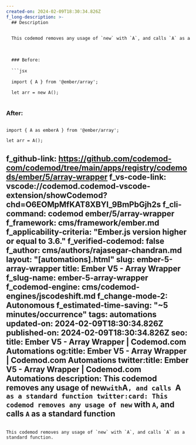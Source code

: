 ```yaml
---
created-on: 2024-02-09T18:30:34.826Z
f_long-description: >-
  ## Description
  

  This codemod removes any usage of `new` with `A`, and calls `A` as a standard function.
  

  
  ### Before:
  
  ```jsx
  
  import { A } from '@ember/array';
  
  let arr = new A();
  
  ```
  
  ### After:
  
  ```tsx
  
  import { A as emberA } from '@ember/array';
  
  let arr = A();
  
  ```
f_github-link: https://github.com/codemod-com/codemod/tree/main/apps/registry/codemods/ember/5/array-wrapper
f_vs-code-link: vscode://codemod.codemod-vscode-extension/showCodemod?chd=O6EOMpMfKAT8XBYI_9BmPbGjh2s
f_cli-command: codemod ember/5/array-wrapper
f_framework: cms/framework/ember.md
f_applicability-criteria: "Ember.js version higher or equal to 3.6."
f_verified-codemod: false
f_author: cms/authors/rajasegar-chandran.md
layout: "[automations].html"
slug: ember-5-array-wrapper
title: Ember V5 - Array Wrapper
f_slug-name: ember-5-array-wrapper
f_codemod-engine: cms/codemod-engines/jscodeshift.md
f_change-mode-2: Autonomous
f_estimated-time-saving: "~5 minutes/occurrence"
tags: automations
updated-on: 2024-02-09T18:30:34.826Z
published-on: 2024-02-09T18:30:34.826Z
seo:
  title: Ember V5 - Array Wrapper | Codemod.com Automations
  og:title: Ember V5 - Array Wrapper | Codemod.com Automations
  twitter:title: Ember V5 - Array Wrapper | Codemod.com Automations
  description: This codemod removes any usage of new` with `A`, and calls `A` as a standard function
  twitter:card: This codemod removes any usage of new` with `A`, and calls `A` as a standard function
---
```

This codemod removes any usage of `new` with `A`, and calls `A` as a standard function.